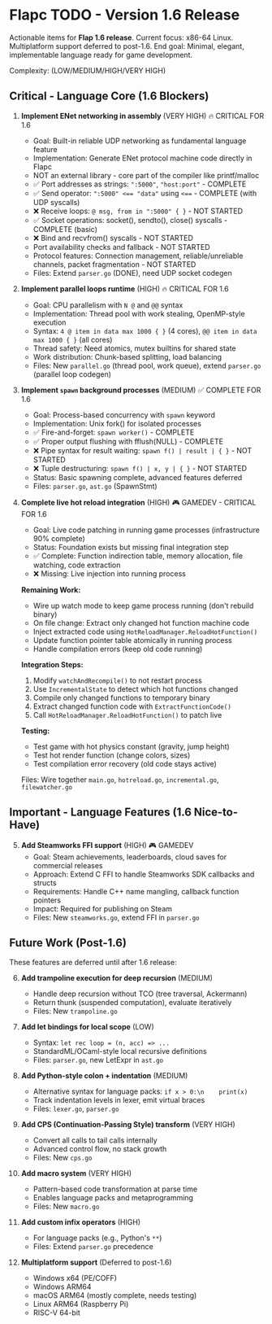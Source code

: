# Flapc TODO - Version 1.6 Release

Actionable items for **Flap 1.6 release**.
Current focus: x86-64 Linux. Multiplatform support deferred to post-1.6.
End goal: Minimal, elegant, implementable language ready for game development.

Complexity: (LOW/MEDIUM/HIGH/VERY HIGH)

## Critical - Language Core (1.6 Blockers)

1. **Implement ENet networking in assembly** (VERY HIGH) 🔥 CRITICAL FOR 1.6
   - Goal: Built-in reliable UDP networking as fundamental language feature
   - Implementation: Generate ENet protocol machine code directly in Flapc
   - NOT an external library - core part of the compiler like printf/malloc
   - ✅ Port addresses as strings: `":5000"`, `"host:port"` - COMPLETE
   - ✅ Send operator: `":5000" <== "data"` using `<==` - COMPLETE (with UDP syscalls)
   - ❌ Receive loops: `@ msg, from in ":5000" { }` - NOT STARTED
   - ✅ Socket operations: socket(), sendto(), close() syscalls - COMPLETE (basic)
   - ❌ Bind and recvfrom() syscalls - NOT STARTED
   - Port availability checks and fallback - NOT STARTED
   - Protocol features: Connection management, reliable/unreliable channels, packet fragmentation - NOT STARTED
   - Files: Extend `parser.go` (DONE), need UDP socket codegen

2. **Implement parallel loops runtime** (HIGH) 🔥 CRITICAL FOR 1.6
   - Goal: CPU parallelism with `N @` and `@@` syntax
   - Implementation: Thread pool with work stealing, OpenMP-style execution
   - Syntax: `4 @ item in data max 1000 { }` (4 cores), `@@ item in data max 1000 { }` (all cores)
   - Thread safety: Need atomics, mutex builtins for shared state
   - Work distribution: Chunk-based splitting, load balancing
   - Files: New `parallel.go` (thread pool, work queue), extend `parser.go` (parallel loop codegen)

3. **Implement `spawn` background processes** (MEDIUM) ✅ COMPLETE FOR 1.6
   - Goal: Process-based concurrency with `spawn` keyword
   - Implementation: Unix fork() for isolated processes
   - ✅ Fire-and-forget: `spawn worker()` - COMPLETE
   - ✅ Proper output flushing with fflush(NULL) - COMPLETE
   - ❌ Pipe syntax for result waiting: `spawn f() | result | { }` - NOT STARTED
   - ❌ Tuple destructuring: `spawn f() | x, y | { }` - NOT STARTED
   - Status: Basic spawning complete, advanced features deferred
   - Files: `parser.go`, `ast.go` (SpawnStmt)

4. **Complete live hot reload integration** (HIGH) 🎮 GAMEDEV - CRITICAL FOR 1.6
   - Goal: Live code patching in running game processes (infrastructure 90% complete)
   - Status: Foundation exists but missing final integration step
   - ✅ Complete: Function indirection table, memory allocation, file watching, code extraction
   - ❌ Missing: Live injection into running process

   **Remaining Work:**
   - Wire up watch mode to keep game process running (don't rebuild binary)
   - On file change: Extract only changed hot function machine code
   - Inject extracted code using `HotReloadManager.ReloadHotFunction()`
   - Update function pointer table atomically in running process
   - Handle compilation errors (keep old code running)

   **Integration Steps:**
   1. Modify `watchAndRecompile()` to not restart process
   2. Use `IncrementalState` to detect which hot functions changed
   3. Compile only changed functions to temporary binary
   4. Extract changed function code with `ExtractFunctionCode()`
   5. Call `HotReloadManager.ReloadHotFunction()` to patch live

   **Testing:**
   - Test game with hot physics constant (gravity, jump height)
   - Test hot render function (change colors, sizes)
   - Test compilation error recovery (old code stays active)

   Files: Wire together `main.go`, `hotreload.go`, `incremental.go`, `filewatcher.go`

## Important - Language Features (1.6 Nice-to-Have)

5. **Add Steamworks FFI support** (HIGH) 🎮 GAMEDEV
   - Goal: Steam achievements, leaderboards, cloud saves for commercial releases
   - Approach: Extend C FFI to handle Steamworks SDK callbacks and structs
   - Requirements: Handle C++ name mangling, callback function pointers
   - Impact: Required for publishing on Steam
   - Files: New `steamworks.go`, extend FFI in `parser.go`

## Future Work (Post-1.6)

These features are deferred until after 1.6 release:

6. **Add trampoline execution for deep recursion** (MEDIUM)
   - Handle deep recursion without TCO (tree traversal, Ackermann)
   - Return thunk (suspended computation), evaluate iteratively
   - Files: New `trampoline.go`

7. **Add let bindings for local scope** (LOW)
   - Syntax: `let rec loop = (n, acc) => ...`
   - StandardML/OCaml-style local recursive definitions
   - Files: `parser.go`, new LetExpr in `ast.go`

8. **Add Python-style colon + indentation** (MEDIUM)
   - Alternative syntax for language packs: `if x > 0:\n    print(x)`
   - Track indentation levels in lexer, emit virtual braces
   - Files: `lexer.go`, `parser.go`

9. **Add CPS (Continuation-Passing Style) transform** (VERY HIGH)
   - Convert all calls to tail calls internally
   - Advanced control flow, no stack growth
   - Files: New `cps.go`

10. **Add macro system** (VERY HIGH)
    - Pattern-based code transformation at parse time
    - Enables language packs and metaprogramming
    - Files: New `macro.go`

11. **Add custom infix operators** (HIGH)
    - For language packs (e.g., Python's `**`)
    - Files: Extend `parser.go` precedence

12. **Multiplatform support** (Deferred to post-1.6)
    - Windows x64 (PE/COFF)
    - Windows ARM64
    - macOS ARM64 (mostly complete, needs testing)
    - Linux ARM64 (Raspberry Pi)
    - RISC-V 64-bit
